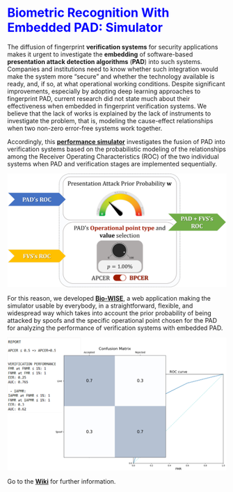 # <span style="color:blue">Biometric Recognition With Embedded PAD: Simulator</span>

The diffusion of fingerprint **verification systems** for security applications makes it urgent to investigate the **embedding** of software-based **presentation attack detection algorithms** (**PAD**) into such systems. Companies and institutions need to know whether such integration would make the system more “secure” and whether the technology available is ready, and, if so, at what operational working conditions. Despite significant improvements, especially by adopting deep learning approaches to fingerprint PAD, current research did not state much about their effectiveness when embedded in fingerprint verification systems. We believe that the lack of works is explained by the lack of instruments to investigate the problem, that is, modeling the cause-effect relationships when two non-zero error-free systems work together. 

Accordingly, this [**performance simulator**](https://ieeexplore.ieee.org/abstract/document/9579004) investigates the fusion of PAD into verification systems based on the probabilistic modeling of the relationships among the Receiver Operating Characteristics (ROC) of the two individual systems when PAD and verification stages are implemented sequentially.

<p align="center">
  <img src="https://github.com/smlacava/Bio-WISE/blob/main/simulator.png" width="800" title="Web App">
</p>

For this reason, we developed [**Bio-WISE**](https://livdet.pythonanywhere.com/), a web application making the simulator usable by everybody, in a straightforward, flexible, and widespread way which takes into account the prior probability of being attacked by spoofs and the specific operational point chosen for the PAD for analyzing the performance of verification systems with embedded PAD.

<p align="center">
  <img src="https://github.com/smlacava/Bio-WISE/blob/main/performance.png" width="600" title="Performance">
</p>


Go to the [**Wiki**](https://github.com/smlacava/Bio-WISE/wiki) for further information.	        
